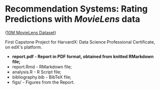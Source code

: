 # Recommendation Systems: Rating Predictions with _MovieLens_ data
([10M MovieLens Dataset](https://grouplens.org/datasets/movielens/10m/))


First Capstone Project for HarvardX: Data Science Professional Certificate, on edX's platform. 

 * **report.pdf -  Report in PDF format, obtained from knitted RMarkdown file;**
 * report.Rmd - RMarkdown file;
 * analysis.R - R Script file;
 * bibliography.bib - BibTeX file;
 * figs/ - Figures from the Report.
